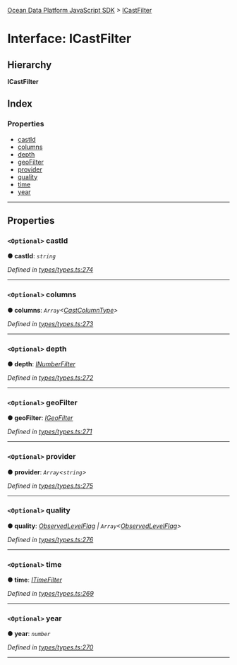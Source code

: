 [Ocean Data Platform JavaScript SDK](../README.md) > [ICastFilter](../interfaces/icastfilter.md)

# Interface: ICastFilter

## Hierarchy

**ICastFilter**

## Index

### Properties

* [castId](icastfilter.md#castid)
* [columns](icastfilter.md#columns)
* [depth](icastfilter.md#depth)
* [geoFilter](icastfilter.md#geofilter)
* [provider](icastfilter.md#provider)
* [quality](icastfilter.md#quality)
* [time](icastfilter.md#time)
* [year](icastfilter.md#year)

---

## Properties

<a id="castid"></a>

### `<Optional>` castId

**● castId**: *`string`*

*Defined in [types/types.ts:274](https://github.com/C4IROcean/ODP-sdk-js/blob/17df383/source/types/types.ts#L274)*

___
<a id="columns"></a>

### `<Optional>` columns

**● columns**: *`Array`<[CastColumnType](../enums/castcolumntype.md)>*

*Defined in [types/types.ts:273](https://github.com/C4IROcean/ODP-sdk-js/blob/17df383/source/types/types.ts#L273)*

___
<a id="depth"></a>

### `<Optional>` depth

**● depth**: *[INumberFilter](inumberfilter.md)*

*Defined in [types/types.ts:272](https://github.com/C4IROcean/ODP-sdk-js/blob/17df383/source/types/types.ts#L272)*

___
<a id="geofilter"></a>

### `<Optional>` geoFilter

**● geoFilter**: *[IGeoFilter](igeofilter.md)*

*Defined in [types/types.ts:271](https://github.com/C4IROcean/ODP-sdk-js/blob/17df383/source/types/types.ts#L271)*

___
<a id="provider"></a>

### `<Optional>` provider

**● provider**: *`Array`<`string`>*

*Defined in [types/types.ts:275](https://github.com/C4IROcean/ODP-sdk-js/blob/17df383/source/types/types.ts#L275)*

___
<a id="quality"></a>

### `<Optional>` quality

**● quality**: *[ObservedLevelFlag](../enums/observedlevelflag.md) \| `Array`<[ObservedLevelFlag](../enums/observedlevelflag.md)>*

*Defined in [types/types.ts:276](https://github.com/C4IROcean/ODP-sdk-js/blob/17df383/source/types/types.ts#L276)*

___
<a id="time"></a>

### `<Optional>` time

**● time**: *[ITimeFilter](itimefilter.md)*

*Defined in [types/types.ts:269](https://github.com/C4IROcean/ODP-sdk-js/blob/17df383/source/types/types.ts#L269)*

___
<a id="year"></a>

### `<Optional>` year

**● year**: *`number`*

*Defined in [types/types.ts:270](https://github.com/C4IROcean/ODP-sdk-js/blob/17df383/source/types/types.ts#L270)*

___

